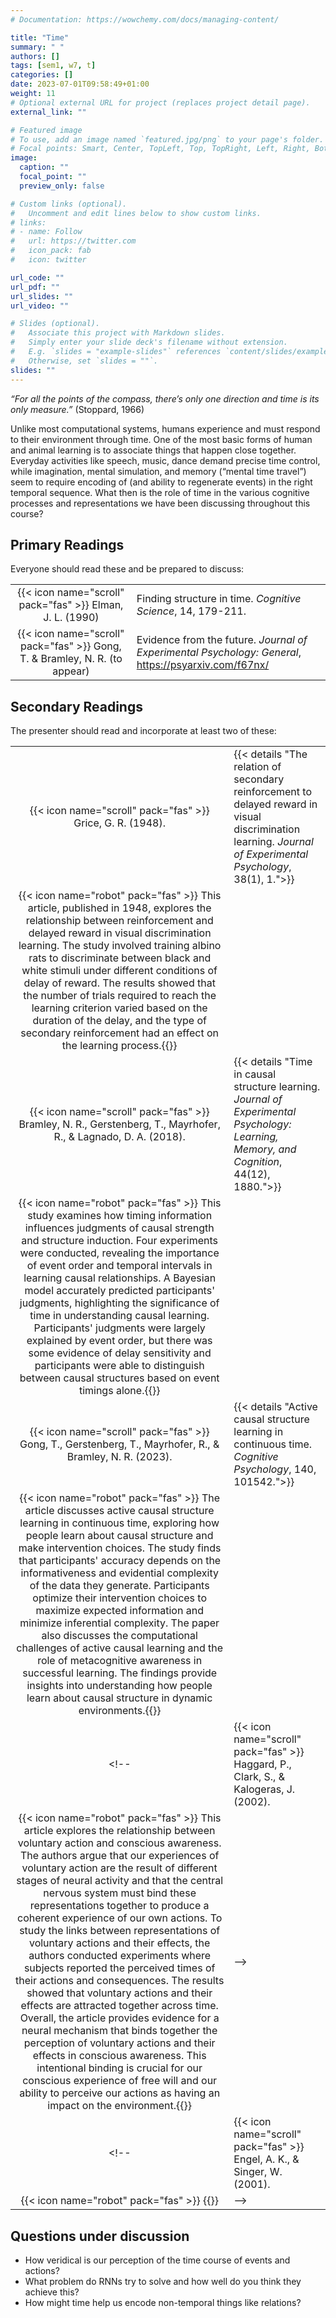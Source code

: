 ```yaml
---
# Documentation: https://wowchemy.com/docs/managing-content/

title: "Time"
summary: " "
authors: []
tags: [sem1, w7, t]
categories: []
date: 2023-07-01T09:58:49+01:00
weight: 11
# Optional external URL for project (replaces project detail page).
external_link: ""

# Featured image
# To use, add an image named `featured.jpg/png` to your page's folder.
# Focal points: Smart, Center, TopLeft, Top, TopRight, Left, Right, BottomLeft, Bottom, BottomRight.
image:
  caption: ""
  focal_point: ""
  preview_only: false

# Custom links (optional).
#   Uncomment and edit lines below to show custom links.
# links:
# - name: Follow
#   url: https://twitter.com
#   icon_pack: fab
#   icon: twitter

url_code: ""
url_pdf: ""
url_slides: ""
url_video: ""

# Slides (optional).
#   Associate this project with Markdown slides.
#   Simply enter your slide deck's filename without extension.
#   E.g. `slides = "example-slides"` references `content/slides/example-slides.md`.
#   Otherwise, set `slides = ""`.
slides: ""
---
```


*“For all the points of the compass, there’s only one direction and time is its only measure.”* (Stoppard, 1966)

Unlike most computational systems, humans experience and must respond to their environment through time. One of the most basic forms of human and animal learning is to associate things that happen close together. Everyday activities like speech, music, dance demand precise time control, while imagination, mental simulation, and memory (“mental time travel”) seem to require encoding of (and ability to regenerate events) in the right temporal sequence. What then is the role of time in the various cognitive processes and representations we have been discussing throughout this course?


## Primary Readings

Everyone should read these and be prepared to discuss:

|  |  |
|:----:|:-----|
| {{< icon name="scroll" pack="fas" >}} Elman, J. L. (1990) | Finding structure in time. *Cognitive Science*, 14, 179-211. |
| {{< icon name="scroll" pack="fas" >}} Gong, T. & Bramley, N. R. (to appear) | Evidence from the future. *Journal of Experimental Psychology: General*, https://psyarxiv.com/f67nx/|
<!-- {{< details "">}}{{< icon name="robot" pack="fas" >}} The article discusses the representation of time in connectionist models. It proposes representing time implicitly through its effects on processing rather than explicitly. Recurrent links and hidden unit patterns allow networks to develop internal representations that incorporate both task and memory demands. Simulations show that these representations are context-dependent and can express generalizations across classes of items. The article highlights challenges in incorporating temporal aspects into parallel-processing models and discusses the drawbacks of using a spatial metaphor to represent time. It emphasizes the context-sensitivity of representations and the advantages of distributed representations over symbolic representations.{{</details>}} -->


## Secondary Readings

The presenter should read and incorporate at least two of these:

|  |  |
|:----:|:-----|
| {{< icon name="scroll" pack="fas" >}} Grice, G. R. (1948). | {{< details "The relation of secondary reinforcement to delayed reward in visual discrimination learning. *Journal of Experimental Psychology*, 38(1), 1.">}}
{{< icon name="robot" pack="fas" >}} This article, published in 1948, explores the relationship between reinforcement and delayed reward in visual discrimination learning. The study involved training albino rats to discriminate between black and white stimuli under different conditions of delay of reward. The results showed that the number of trials required to reach the learning criterion varied based on the duration of the delay, and the type of secondary reinforcement had an effect on the learning process.{{</details>}} |
| {{< icon name="scroll" pack="fas" >}} Bramley, N. R., Gerstenberg, T., Mayrhofer, R., & Lagnado, D. A. (2018). | {{< details "Time in causal structure learning. *Journal of Experimental Psychology: Learning, Memory, and Cognition*, 44(12), 1880.">}}
{{< icon name="robot" pack="fas" >}} This study examines how timing information influences judgments of causal strength and structure induction. Four experiments were conducted, revealing the importance of event order and temporal intervals in learning causal relationships. A Bayesian model accurately predicted participants' judgments, highlighting the significance of time in understanding causal learning.  Participants' judgments were largely explained by event order, but there was some evidence of delay sensitivity and participants were able to distinguish between causal structures based on event timings alone.{{</details>}}|
| {{< icon name="scroll" pack="fas" >}} Gong, T., Gerstenberg, T., Mayrhofer, R., & Bramley, N. R. (2023). | {{< details "Active causal structure learning in continuous time. *Cognitive Psychology*, 140, 101542.">}}
{{< icon name="robot" pack="fas" >}} The article discusses active causal structure learning in continuous time, exploring how people learn about causal structure and make intervention choices. The study finds that participants' accuracy depends on the informativeness and evidential complexity of the data they generate. Participants optimize their intervention choices to maximize expected information and minimize inferential complexity. The paper also discusses the computational challenges of active causal learning and the role of metacognitive awareness in successful learning. The findings provide insights into understanding how people learn about causal structure in dynamic environments.{{</details>}} |
<!-- | {{< icon name="scroll" pack="fas" >}} Haggard, P., Clark, S., & Kalogeras, J. (2002). | {{< details "Voluntary action and conscious awareness. *Nature Neuroscience*, 5(4), 382-385.">}}
{{< icon name="robot" pack="fas" >}} This article explores the relationship between voluntary action and conscious awareness. The authors argue that our experiences of voluntary action are the result of different stages of neural activity and that the central nervous system must bind these representations together to produce a coherent experience of our own actions. To study the links between representations of voluntary actions and their effects, the authors conducted experiments where subjects reported the perceived times of their actions and consequences. The results showed that voluntary actions and their effects are attracted together across time. Overall, the article provides evidence for a neural mechanism that binds together the perception of voluntary actions and their effects in conscious awareness. This intentional binding is crucial for our conscious experience of free will and our ability to perceive our actions as having an impact on the environment.{{</details>}} | -->
<!-- | {{< icon name="scroll" pack="fas" >}} Engel, A. K., & Singer, W. (2001). | {{< details "Temporal binding and the neural correlates of sensory awareness. *Trends in Cognitive Sciences*, 5(1), 16-25.">}}
{{< icon name="robot" pack="fas" >}} {{</details>}} | -->


## Questions under discussion

- How veridical is our perception of the time course of events and actions?
- What problem do RNNs try to solve and how well do you think they achieve this?
- How might time help us encode non-temporal things like relations?


